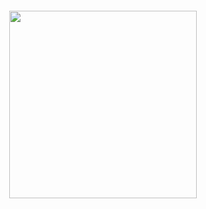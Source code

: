 <h5 align="center">
<a href="https://rentry.co/sit"><img src="https://github.com/user-attachments/assets/475a8eae-0019-467b-945f-47829d712b5d" width="300" height="auto"></img></a>

</h5>
